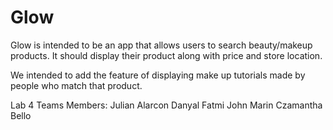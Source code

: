 #   Glow

Glow is intended to be an app that allows users to search beauty/makeup products.
It should display their product along with price and store location. 

We intended to add the feature of displaying make up tutorials made 
by people who match that product.

Lab 4 Teams Members:
Julian Alarcon
Danyal Fatmi
John Marin
Czamantha Bello